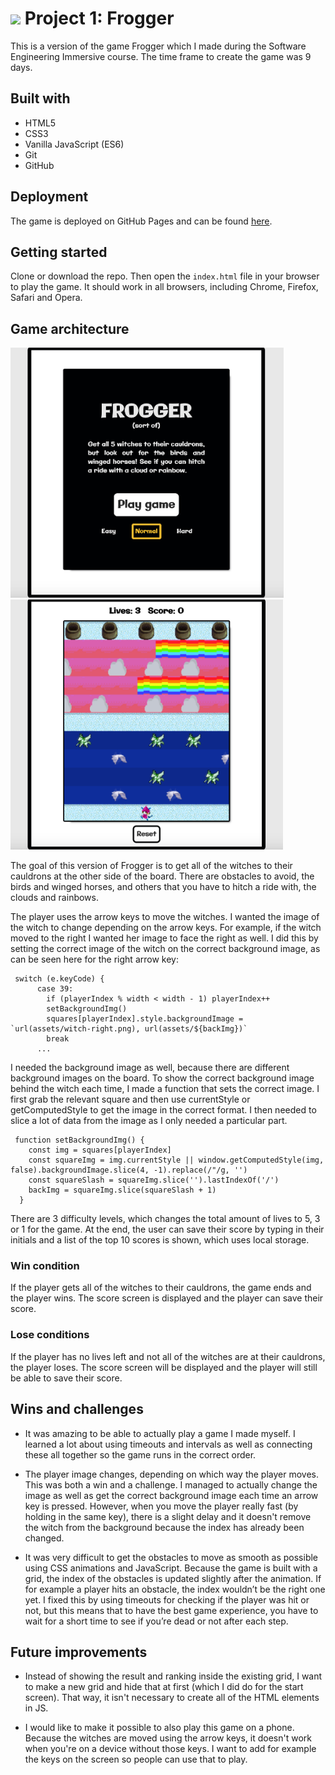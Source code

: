 # ![](https://ga-dash.s3.amazonaws.com/production/assets/logo-9f88ae6c9c3871690e33280fcf557f33.png) Project 1: Frogger

This is a version of the game Frogger which I made during the Software Engineering Immersive course. The time frame to create the game was 9 days. 

## Built with
* HTML5
* CSS3
* Vanilla JavaScript (ES6)
* Git
* GitHub

## Deployment
The game is deployed on GitHub Pages and can be found [here](https://didemertens.github.io/sei-project-1/).

## Getting started
Clone or download the repo. Then open the `index.html` file in your browser to play the game. It should work in all browsers, including Chrome, Firefox, Safari and Opera.

## Game architecture
<img src="/assets/frogger-scr-1.png" alt="Frogger game play screenshot" height="400"/> <img src="/assets/frogger-scr-2.png" alt="Frogger game play screenshot" height="400"/>

The goal of this version of Frogger is to get all of the witches to their cauldrons at the other side of the board. There are obstacles to avoid, the birds and winged horses, and others that you have to hitch a ride with, the clouds and rainbows.  

The player uses the arrow keys to move the witches. I wanted the image of the witch to change depending on the arrow keys. For example, if the witch moved to the right I wanted her image to face the right as well. I did this by setting the correct image of the witch on the correct background image, as can be seen here for the right arrow key:

```
 switch (e.keyCode) {
      case 39:
        if (playerIndex % width < width - 1) playerIndex++
        setBackgroundImg()
        squares[playerIndex].style.backgroundImage = `url(assets/witch-right.png), url(assets/${backImg})`
        break
      ...
```

I needed the background image as well, because there are different background images on the board. To show the correct background image behind the witch each time, I made a function that sets the correct image. I first grab the relevant square and then use currentStyle or getComputedStyle to get the image in the correct format. I then needed to slice a lot of data from the image as I only needed a particular part.

```
 function setBackgroundImg() {
    const img = squares[playerIndex]
    const squareImg = img.currentStyle || window.getComputedStyle(img, false).backgroundImage.slice(4, -1).replace(/"/g, '')
    const squareSlash = squareImg.slice('').lastIndexOf('/')
    backImg = squareImg.slice(squareSlash + 1)
  }
```


There are 3 difficulty levels, which changes the total amount of lives to 5, 3 or 1 for the game. At the end, the user can save their score by typing in their initials and a list of the top 10 scores is shown, which uses local storage.

### Win condition
If the player gets all of the witches to their cauldrons, the game ends and the player wins. The score screen is displayed and the player can save their score.

### Lose conditions
If the player has no lives left and not all of the witches are at their cauldrons, the player loses. The score screen will be displayed and the player will still be able to save their score.

## Wins and challenges
* It was amazing to be able to actually play a game I made myself. I learned a lot about using timeouts and intervals as well as connecting these all together so the game runs in the correct order. 

* The player image changes, depending on which way the player moves. This was both a win and a challenge. I managed to actually change the image as well as get the correct background image each time an arrow key is pressed. However, when you move the player really fast (by holding in the same key), there is a slight delay and it doesn't remove the witch from the background because the index has already been changed.

* It was very difficult to get the obstacles to move as smooth as possible using CSS animations and JavaScript. Because the game is built with a grid, the index of the obstacles is updated slightly after the animation. If for example a player hits an obstacle, the index wouldn’t be the right one yet. I fixed this by using timeouts for checking if the player was hit or not, but this means that to have the best game experience, you have to wait for a short time to see if you’re dead or not after each step.

## Future improvements
* Instead of showing the result and ranking inside the existing grid, I want to make a new grid and hide that at first (which I did do for the start screen). That way, it isn't necessary to create all of the HTML elements in JS.

* I would like to make it possible to also play this game on a phone. Because the witches are moved using the arrow keys, it doesn't work when you're on a device without those keys. I want to add for example the keys on the screen so people can use that to play.